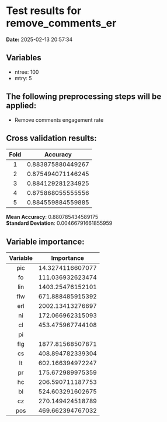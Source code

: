 # Test results for remove_comments_er
**Date:**  2025-02-13 20:57:34 

## Variables 
 - ntree:  100 
 - mtry:  5 


 ## The following preprocessing steps will be applied: 
  - Remove comments engagement rate 


 ## Cross validation results:
 | Fold | Accuracy |
 |:--:|:--:|
 |  1  |  0.883875880449267  |
 |  2  |  0.875494071146245  |
 |  3  |  0.884129281234925  |
 |  4  |  0.875868055555556  |
 |  5  |  0.884559884559885  |
  
 **Mean Accuracy**:  0.880785434589175  
 **Standard Deviation**:  0.00466791661855959  


 ## Variable importance:
 | Variable | Importance |
 |:--:|:--:|
 |  pic  |  14.3274116607077  |
 |  fo  |  111.036932623474  |
 |  lin  |  1403.25476152101  |
 |  flw  |  671.888485915392  |
 |  erl  |  2002.13413276697  |
 |  ni  |  172.066962315093  |
 |  cl  |  453.475967744108  |
 |  pi  |    |
 |  flg  |  1877.81568507871  |
 |  cs  |  408.894782339304  |
 |  lt  |  602.166394972247  |
 |  pr  |  175.672989975359  |
 |  hc  |  206.590711187753  |
 |  bl  |  524.603291602675  |
 |  cz  |  270.149424518789  |
 |  pos  |  469.662394767032  |

